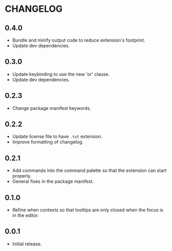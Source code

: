 # CHANGELOG

## 0.4.0
- Bundle and minify output code to reduce extension's footprint.
- Update dev dependencies.

## 0.3.0
- Update keybinding to use the new 'or' clause.
- Update dev dependencies.

## 0.2.3
- Change package manifest keywords.

## 0.2.2
- Update license file to have `.txt` extension.
- Improve formatting of changelog.

## 0.2.1
- Add commands into the command palette so that the extension can start properly.
- General fixes in the package manifest.

## 0.1.0
- Refine when contexts so that tooltips are only closed when the focus is in the editor.

## 0.0.1
- Initial release.